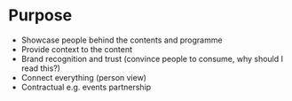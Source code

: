 # Purpose
- Showcase people behind the contents and programme
- Provide context to the content
- Brand recognition and trust (convince people to consume, why should I read this?)
- Connect everything (person view)
- Contractual e.g. events partnership
